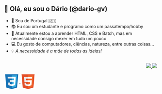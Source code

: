 ## 👋 Olá, eu sou o Dário (@dario-gv)
- 📍 Sou de Portugal 🇵🇹
- 📚 Eu sou um estudante e programo como um passatempo/hobby
- 🌱 Atualmente estou a aprender HTML, CSS e Batch, mas em necessidade consigo mexer em tudo um pouco
- 💻 Eu gosto de computadores, ciências, natureza, entre outras coisas...
- 💡 *A necessidade é a mãe de todas as ideias!*
<div align="right">
  <br>
  <a href="https://github.com/dario-gv">
    <img height="160em" src="https://github-readme-stats.vercel.app/api?username=dario-gv&show_icons=true&theme=dark">
    <img height="160em" src="https://github-readme-stats.vercel.app/api/top-langs/?username=dario-gv&layout=compact&theme=dark">
  </a>
</div>
<div style="display: inline-block;">
  <br>
  <a href="https://github.com/dario-gv">
    <img align="center" alt="CSS" widht="60" height="50" src="https://raw.githubusercontent.com/devicons/devicon/master/icons/css3/css3-original.svg">
    <img align="center" alt="HTML" widht="60" height="50" src="https://raw.githubusercontent.com/devicons/devicon/master/icons/html5/html5-original.svg">
  </a>
</div>
